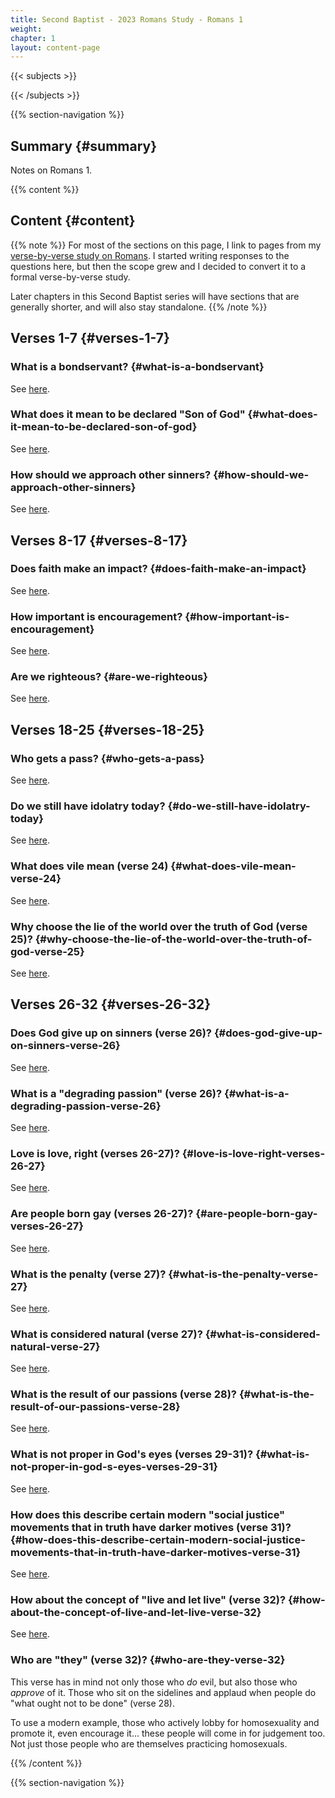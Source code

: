 ```yaml
---
title: Second Baptist - 2023 Romans Study - Romans 1
weight: 
chapter: 1
layout: content-page
---
```


{{< subjects >}}

{{< /subjects >}}

{{% section-navigation %}}

<!-- ## Video {#video}

{{% video
videoId=""

videoPlaylist=""

slides="https://bibledocs.org/slides/"
%}} -->

## Summary {#summary}

Notes on Romans 1.

<!-- ## Timestamps {#timestamps} -->

{{% content %}}

## Content {#content}

<!-- --- -->

{{% note %}}
For most of the sections on this page, I link to pages from my [verse-by-verse study on Romans](/verse-by-verse-studies/romans/). I started writing responses to the questions here, but then the scope grew and I decided to convert it to a formal verse-by-verse study.

Later chapters in this Second Baptist series will have sections that are generally shorter, and will also stay standalone.
{{% /note %}}

## Verses 1-7 {#verses-1-7}

### What is a bondservant? {#what-is-a-bondservant}

See [here](/verse-by-verse-studies/romans/romans-1/romans-1-1-what-is-a-bondservant/).

### What does it mean to be declared "Son of God" {#what-does-it-mean-to-be-declared-son-of-god}

See [here](/verse-by-verse-studies/romans/romans-1/romans-1-3-4-what-does-it-mean-for-jesus-to-be-declared-son-of-god/).

### How should we approach other sinners? {#how-should-we-approach-other-sinners}

See [here](/verse-by-verse-studies/romans/romans-1/romans-1-5-7-how-should-we-approach-other-sinners/).

## Verses 8-17 {#verses-8-17}

### Does faith make an impact? {#does-faith-make-an-impact}

See [here](/verse-by-verse-studies/romans/romans-1/romans-1-8-does-faith-truly-make-an-impact/).

### How important is encouragement? {#how-important-is-encouragement}

See [here](/verse-by-verse-studies/romans/romans-1/romans-1-11-12-how-important-is-encouragement/).

### Are we righteous? {#are-we-righteous}

See [here](/verse-by-verse-studies/romans/romans-1/romans-1-17-are-we-righteous/).

## Verses 18-25 {#verses-18-25}

### Who gets a pass? {#who-gets-a-pass}

See [here](/verse-by-verse-studies/romans/romans-1/romans-1-18-25-who-gets-a-pass/).

### Do we still have idolatry today? {#do-we-still-have-idolatry-today}

See [here](/verse-by-verse-studies/romans/romans-1/romans-1-22-25-what-are-our-modern-day-idols-given-that-the-worshiping-of-animal-statues-isnt-so-much-a-thing-anymore/).

### What does vile mean (verse 24) {#what-does-vile-mean-verse-24}

See [here](/verse-by-verse-studies/romans/romans-1/romans-1-24-what-ought-we-make-of-the-vile-impurity-or-uncleanness-mentioned-here/).

### Why choose the lie of the world over the truth of God (verse 25)? {#why-choose-the-lie-of-the-world-over-the-truth-of-god-verse-25}

See [here](/verse-by-verse-studies/romans/romans-1/romans-1-25-why-would-people-choose-the-lies-of-the-world-over-the-truth-of-god/).

## Verses 26-32 {#verses-26-32}

### Does God give up on sinners (verse 26)? {#does-god-give-up-on-sinners-verse-26}

See [here](/verse-by-verse-studies/romans/romans-1/romans-1-26-does-god-give-up-on-sinners/).

### What is a "degrading passion" (verse 26)? {#what-is-a-degrading-passion-verse-26}

See [here](/verse-by-verse-studies/romans/romans-1/romans-1-26-what-is-a-dishonorable-passion-or-shameful-lust-in-this-context/).

### Love is love, right (verses 26-27)? {#love-is-love-right-verses-26-27}

See [here](/verse-by-verse-studies/romans/romans-1/romans-1-26-27-love-is-love-right-you-cant-be-against-love/).

### Are people born gay (verses 26-27)? {#are-people-born-gay-verses-26-27}

See [here](/verse-by-verse-studies/romans/romans-1/romans-1-26-27-are-people-born-gay/).

### What is the penalty (verse 27)? {#what-is-the-penalty-verse-27}

See [here](/verse-by-verse-studies/romans/romans-1/romans-1-27-what-exactly-does-receiving-in-themselves-the-due-penalty-for-their-error-mean/).

### What is considered natural (verse 27)? {#what-is-considered-natural-verse-27}

See [here](/verse-by-verse-studies/romans/romans-1/romans-1-27-what-is-considered-natural/).

### What is the result of our passions (verse 28)? {#what-is-the-result-of-our-passions-verse-28}

See [here](/verse-by-verse-studies/romans/romans-1/romans-1-28-what-is-the-result-of-our-passions/).

### What is not proper in God's eyes (verses 29-31)? {#what-is-not-proper-in-god-s-eyes-verses-29-31}

See [here](/verse-by-verse-studies/romans/romans-1/romans-1-29-31-what-is-not-proper-in-gods-eyes/).

### How does this describe certain modern "social justice" movements that in truth have darker motives (verse 31)? {#how-does-this-describe-certain-modern-social-justice-movements-that-in-truth-have-darker-motives-verse-31}

See [here](/verse-by-verse-studies/romans/romans-1/romans-1-29-31-what-is-not-proper-in-gods-eyes/).

### How about the concept of "live and let live" (verse 32)? {#how-about-the-concept-of-live-and-let-live-verse-32}

See [here](/verse-by-verse-studies/romans/romans-1/romans-1-32-what-does-this-verse-have-to-say-about-the-notion-of-live-and-let-live/).

### Who are "they" (verse 32)? {#who-are-they-verse-32}

This verse has in mind not only those who *do* evil, but also those who *approve* of it. Those who sit on the sidelines and applaud when people do "what ought not to be done" (verse 28).

To use a modern example, those who actively lobby for homosexuality and promote it, even encourage it... these people will come in for judgement too. Not just those people who are themselves practicing homosexuals.

{{% /content %}}


<!-- {{% transcript %}}

## Video/audio transcript {#video-audio-transcript}



{{% /transcript %}} -->

{{% section-navigation %}}